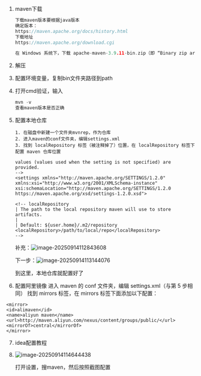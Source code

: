1. maven下载

   ```c
   下载maven版本要根据java版本
   确定版本：
   https://maven.apache.org/docs/history.html
   下载地址
   https://maven.apache.org/download.cgi
   
   在 Windows 系统下，下载 apache-maven-3.9.11-bin.zip（即 “Binary zip archive” 对应的 zip 格式二进制包）。
   ```

2. 解压

3. 配置环境变量，复制bin文件夹路径到path

4. 打开cmd验证，输入

   ```c
   mvn -v
   查看maven版本是否正确
   ```

5. 配置本地仓库

   ```
   1. 在磁盘中新建一个文件夹mvnrep，作为仓库
   2. 进入maven的conf文件夹，编辑settings.xml
   3. 找到 localRepository 标签（被注释掉了）位置，在 localRepository 标签下配置 maven 仓库位置
   
   values (values used when the setting is not specified) are provided.
   -->
   <settings xmlns="http://maven.apache.org/SETTINGS/1.2.0"
   xmlns:xsi="http://www.w3.org/2001/XMLSchema-instance"
   xsi:schemaLocation="http://maven.apache.org/SETTINGS/1.2.0 https://maven.apache.org/xsd/settings-1.2.0.xsd">
   
   <!-- localRepository
   | The path to the local repository maven will use to store artifacts.
   |
   | Default: ${user.home}/.m2/repository
   <localRepository>/path/to/local/repo</localRepository>
   -->
   
   ```

   补充：![image-20250914112843608](C:\Users\31672\AppData\Roaming\Typora\typora-user-images\image-20250914112843608.png)

   下一步：![image-20250914113144076](C:\Users\31672\AppData\Roaming\Typora\typora-user-images\image-20250914113144076.png)

   到这里，本地仓库就配置好了

6.  配置阿里镜像
   进入 maven 的 conf 文件夹，编辑 settings.xml（与第 5 步相同）
   找到 mirrors 标签，在 mirrors 标签下面添加以下配置：
   
   ```
   <mirror>
   <id>alimaven</id>
   <name>aliyun maven</name>
   <url>http://maven.aliyun.com/nexus/content/groups/public/</url>
   <mirrorOf>central</mirrorOf>
   </mirror>
   ```
   
7. idea配置教程

8. ![image-20250914114644438](C:\Users\31672\AppData\Roaming\Typora\typora-user-images\image-20250914114644438.png)

   打开设置，搜maven，然后按照截图配置